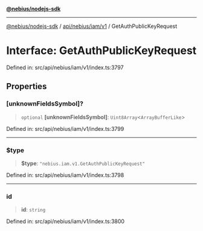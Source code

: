 [**@nebius/nodejs-sdk**](../../../../../README.md)

---

[@nebius/nodejs-sdk](../../../../../README.md) / [api/nebius/iam/v1](../README.md) / GetAuthPublicKeyRequest

# Interface: GetAuthPublicKeyRequest

Defined in: src/api/nebius/iam/v1/index.ts:3797

## Properties

### \[unknownFieldsSymbol\]?

> `optional` **\[unknownFieldsSymbol\]**: `Uint8Array`\<`ArrayBufferLike`\>

Defined in: src/api/nebius/iam/v1/index.ts:3799

---

### $type

> **$type**: `"nebius.iam.v1.GetAuthPublicKeyRequest"`

Defined in: src/api/nebius/iam/v1/index.ts:3798

---

### id

> **id**: `string`

Defined in: src/api/nebius/iam/v1/index.ts:3800
